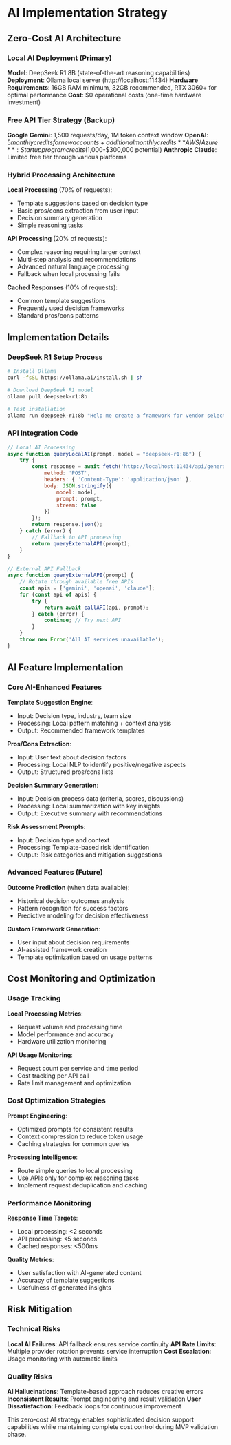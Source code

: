 # AI Implementation Strategy

## Zero-Cost AI Architecture

### Local AI Deployment (Primary)
**Model**: DeepSeek R1 8B (state-of-the-art reasoning capabilities)
**Deployment**: Ollama local server (http://localhost:11434)
**Hardware Requirements**: 16GB RAM minimum, 32GB recommended, RTX 3060+ for optimal performance
**Cost**: $0 operational costs (one-time hardware investment)

### Free API Tier Strategy (Backup)
**Google Gemini**: 1,500 requests/day, 1M token context window
**OpenAI**: $5 monthly credits for new accounts + additional monthly credits  
**AWS/Azure**: Startup program credits ($1,000-$300,000 potential)
**Anthropic Claude**: Limited free tier through various platforms

### Hybrid Processing Architecture
**Local Processing** (70% of requests):
- Template suggestions based on decision type
- Basic pros/cons extraction from user input
- Decision summary generation
- Simple reasoning tasks

**API Processing** (20% of requests):
- Complex reasoning requiring larger context
- Multi-step analysis and recommendations
- Advanced natural language processing
- Fallback when local processing fails

**Cached Responses** (10% of requests):
- Common template suggestions
- Frequently used decision frameworks
- Standard pros/cons patterns

## Implementation Details

### DeepSeek R1 Setup Process
```bash
# Install Ollama
curl -fsSL https://ollama.ai/install.sh | sh

# Download DeepSeek R1 model
ollama pull deepseek-r1:8b

# Test installation
ollama run deepseek-r1:8b "Help me create a framework for vendor selection"
```

### API Integration Code
```javascript
// Local AI Processing
async function queryLocalAI(prompt, model = "deepseek-r1:8b") {
    try {
        const response = await fetch('http://localhost:11434/api/generate', {
            method: 'POST',
            headers: { 'Content-Type': 'application/json' },
            body: JSON.stringify({
                model: model,
                prompt: prompt,
                stream: false
            })
        });
        return response.json();
    } catch (error) {
        // Fallback to API processing
        return queryExternalAPI(prompt);
    }
}

// External API Fallback
async function queryExternalAPI(prompt) {
    // Rotate through available free APIs
    const apis = ['gemini', 'openai', 'claude'];
    for (const api of apis) {
        try {
            return await callAPI(api, prompt);
        } catch (error) {
            continue; // Try next API
        }
    }
    throw new Error('All AI services unavailable');
}
```

## AI Feature Implementation

### Core AI-Enhanced Features
**Template Suggestion Engine**:
- Input: Decision type, industry, team size
- Processing: Local pattern matching + context analysis
- Output: Recommended framework templates

**Pros/Cons Extraction**:
- Input: User text about decision factors
- Processing: Local NLP to identify positive/negative aspects
- Output: Structured pros/cons lists

**Decision Summary Generation**:
- Input: Decision process data (criteria, scores, discussions)
- Processing: Local summarization with key insights
- Output: Executive summary with recommendations

**Risk Assessment Prompts**:
- Input: Decision type and context
- Processing: Template-based risk identification
- Output: Risk categories and mitigation suggestions

### Advanced Features (Future)
**Outcome Prediction** (when data available):
- Historical decision outcomes analysis
- Pattern recognition for success factors
- Predictive modeling for decision effectiveness

**Custom Framework Generation**:
- User input about decision requirements
- AI-assisted framework creation
- Template optimization based on usage patterns

## Cost Monitoring and Optimization

### Usage Tracking
**Local Processing Metrics**:
- Request volume and processing time
- Model performance and accuracy
- Hardware utilization monitoring

**API Usage Monitoring**:
- Request count per service and time period
- Cost tracking per API call
- Rate limit management and optimization

### Cost Optimization Strategies
**Prompt Engineering**:
- Optimized prompts for consistent results
- Context compression to reduce token usage
- Caching strategies for common queries

**Processing Intelligence**:
- Route simple queries to local processing
- Use APIs only for complex reasoning tasks
- Implement request deduplication and caching

### Performance Monitoring
**Response Time Targets**:
- Local processing: <2 seconds
- API processing: <5 seconds  
- Cached responses: <500ms

**Quality Metrics**:
- User satisfaction with AI-generated content
- Accuracy of template suggestions
- Usefulness of generated insights

## Risk Mitigation

### Technical Risks
**Local AI Failures**: API fallback ensures service continuity
**API Rate Limits**: Multiple provider rotation prevents service interruption
**Cost Escalation**: Usage monitoring with automatic limits

### Quality Risks  
**AI Hallucinations**: Template-based approach reduces creative errors
**Inconsistent Results**: Prompt engineering and result validation
**User Dissatisfaction**: Feedback loops for continuous improvement

This zero-cost AI strategy enables sophisticated decision support capabilities while maintaining complete cost control during MVP validation phase.
